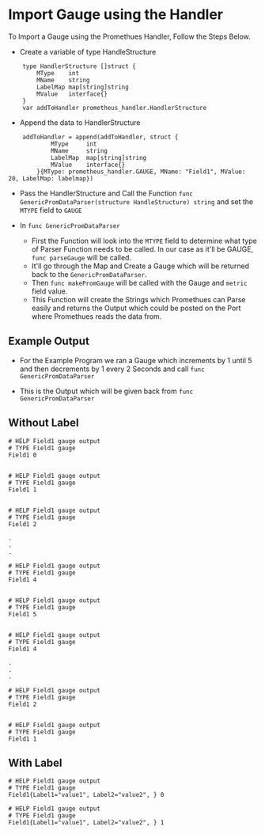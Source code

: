 
# Import Gauge using the Handler

To Import a Gauge using the Promethues Handler, Follow the Steps Below.

- Create a variable of type HandleStructure
```
	type HandlerStructure []struct {
		MType    int
		MName    string
		LabelMap map[string]string
		MValue   interface{}
	}
	var addToHandler prometheus_handler.HandlerStructure
```

- Append the data to HandlerStructure
```
	addToHandler = append(addToHandler, struct {
			MType     int
			MName     string
		    LabelMap  map[string]string
			MValue    interface{}
		}{MType: prometheus_handler.GAUGE, MName: "Field1", MValue: 20, LabelMap: labelmap})
```
- Pass the HandlerStructure and Call the Function `func GenericPromDataParser(structure HandleStructure) string` and set the `MTYPE` field to `GAUGE`

- In `func GenericPromDataParser`

	- First the Function will look into the `MTYPE` field to determine what type of Parser Function needs to be called. In our case as it'll be GAUGE, `func parseGauge` will be called.
	- It'll go through the Map and Create a Gauge which will be returned back to the `GenericPromDataParser`.
	- Then `func makePromGauge` will be called with the Gauge and `metric` field value.
	- This Function will create the Strings which Promethues can Parse easily and returns the Output which could be posted on the Port where Promethues reads the data from.

## Example Output

- For the Example Program we ran a Gauge which increments by 1 until 5 and then decrements by 1 every 2 Seconds and call `func GenericPromDataParser`

- This is the Output which will be given back from `func GenericPromDataParser`

## Without Label
```
# HELP Field1 gauge output
# TYPE Field1 gauge
Field1 0


# HELP Field1 gauge output
# TYPE Field1 gauge
Field1 1


# HELP Field1 gauge output
# TYPE Field1 gauge
Field1 2

.
.
.

# HELP Field1 gauge output
# TYPE Field1 gauge
Field1 4


# HELP Field1 gauge output
# TYPE Field1 gauge
Field1 5


# HELP Field1 gauge output
# TYPE Field1 gauge
Field1 4

.
.
.

# HELP Field1 gauge output
# TYPE Field1 gauge
Field1 2


# HELP Field1 gauge output
# TYPE Field1 gauge
Field1 1
```

## With Label

```
# HELP Field1 gauge output
# TYPE Field1 gauge
Field1{Label1="value1", Label2="value2", } 0

# HELP Field1 gauge output
# TYPE Field1 gauge
Field1{Label1="value1", Label2="value2", } 1
```